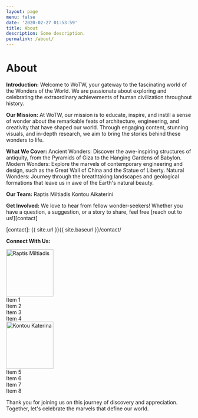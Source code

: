 ```yaml
---
layout: page
menu: false
date: '2020-02-27 01:53:59'
title: About
description: Some description.
permalink: /about/
---
```


# About

**Introduction:**
Welcome to WoTW, your gateway to the fascinating world of the Wonders of the World. We are passionate about exploring and celebrating the extraordinary achievements of human civilization throughout history.

**Our Mission:**
At WoTW, our mission is to educate, inspire, and instill a sense of wonder about the remarkable feats of architecture, engineering, and creativity that have shaped our world. Through engaging content, stunning visuals, and in-depth research, we aim to bring the stories behind these wonders to life.

**What We Cover:**
Ancient Wonders: Discover the awe-inspiring structures of antiquity, from the Pyramids of Giza to the Hanging Gardens of Babylon.
Modern Wonders: Explore the marvels of contemporary engineering and design, such as the Great Wall of China and the Statue of Liberty.
Natural Wonders: Journey through the breathtaking landscapes and geological formations that leave us in awe of the Earth's natural beauty.

**Our Team:**
Raptis Miltiadis
Kontou Aikaterini

**Get Involved:**
We love to hear from fellow wonder-seekers! Whether you have a question, a suggestion, or a story to share, feel free [reach out to us!][contact]

[contact]: {{ site.url }}{{ site.baseurl }}/contact/

**Connect With Us:**

<div class="container">
  <div class="column">
    <div class="row">
      <img class="round-image" src="{{ site.url }}{{ site.baseurl }}/assets/img/Miltos.jpg" alt="Raptis Miltiadis" width="128px">
    </div>
    <div class="row">
        <div class="item">Item 1</div>
        <div class="item">Item 2</div>
        <div class="item">Item 3</div>
        <div class="item">Item 4</div>
    </div>
  </div>
  <div class="column">
    <div class="row">
      <img class="round-image" src="{{ site.url }}{{ site.baseurl }}/assets/img/Katerina.jpg" alt="Kontou Katerina" width="128px">
    </div>
    <div class="row">
        <div class="item">Item 5</div>
        <div class="item">Item 6</div>
        <div class="item">Item 7</div>
        <div class="item">Item 8</div>
    </div>
  </div>
</div>


Thank you for joining us on this journey of discovery and appreciation. Together, let's celebrate the marvels that define our world.